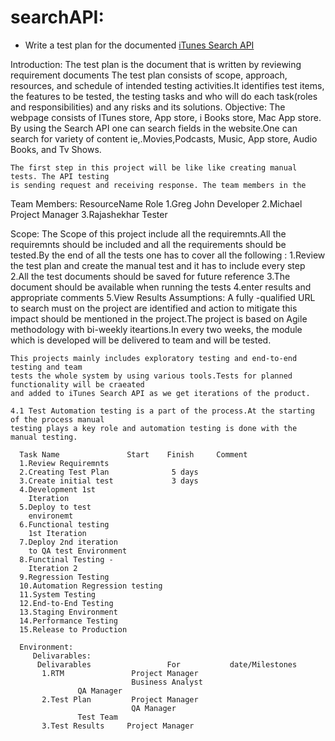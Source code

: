 # searchAPI:
*    Write a test plan for the documented [iTunes Search API](https://github.com/iappsqainterview/searchAPI/blob/master/API.md)
  
Introduction:
        The test plan is the document that is written by reviewing requirement documents
	The test plan consists of scope, approach, resources, and schedule of intended 
	testing activities.It identifies test items, the features to be tested, the testing
	tasks and who will do each task(roles and responsibilities) and any risks and its 
	solutions.
Objective:
        The webpage consists of ITunes store, App store, i Books store, Mac App store. By 
	using the Search API one can search fields in the website.One can search for variety of
	content ie,.Movies,Podcasts, Music, App store, Audio Books, and Tv Shows.

	The first step in this project will be like like creating manual tests. The API testing 
	is sending request and receiving response. The team members in the

Team Members:
        ResourceName               Role
	1.Greg John              Developer
	2.Michael                Project Manager
	3.Rajashekhar            Tester

Scope:
        The Scope of this project include all the requiremnts.All the requiremnts should be included 
	and all the requirements should be tested.By the end of all the tests one has to cover all 
	the following :
	    1.Review the test plan and create the manual test and it has to include every step
	    2.All the test documents should be saved for future reference
	    3.The document should be available when running the tests
	    4.enter results and appropriate comments
	    5.View Results
Assumptions:
        A fully -qualified  URL to search must on the project are identified and action to mitigate
	this impact should be mentioned in the project.The project is based on Agile methodology with 
	bi-weekly iteartions.In every two weeks, the module which is developed will be delivered to
	team and will be tested.

	This projects mainly includes exploratory testing and end-to-end testing and team
	tests the whole system by using various tools.Tests for planned functionality will be craeated
	and added to iTunes Search API as we get iterations of the product.

	4.1 Test Automation testing is a part of the process.At the starting of the process manual
	testing plays a key role and automation testing is done with the manual testing.

	  Task Name               Start    Finish     Comment
	  1.Review Requiremnts                                
	  2.Creating Test Plan              5 days            
	  3.Create initial test             3 days          
	  4.Development 1st 
	    Iteration                                              
	  5.Deploy to test
	    environemt                                              
	  6.Functional testing
	    1st Iteration                                             
	  7.Deploy 2nd iteration 
	    to QA test Environment                                       
	  8.Functinal Testing -
	    Iteration 2                                                     
	  9.Regression Testing                                      
	  10.Automation Regression testing                                    
	  11.System Testing                                               
	  12.End-to-End Testing                                                 
	  13.Staging Environment                                           
	  14.Performance Testing                                             
	  15.Release to Production

	  Environment:
	     Delivarables:
	      Delivarables                 For           date/Milestones
	       1.RTM               Project Manager
	                           Business Analyst
				   QA Manager
	       2.Test Plan         Project Manager
	                           QA Manager
				   Test Team
	       3.Test Results     Project Manager






		    























																								
